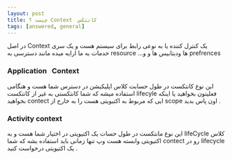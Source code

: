 ```yaml
---
layout: post
title: ‫کانتکس  Context چیست ؟ 
tags: [answered, general]
---
```




<!-- comment #653928912 -->


در اصل Context یک کنترل کننده یا به نوعی رابط  برای سیستم هست و یک سری خدمات به ما ارایه میده مانند دسترسی به resource  ها ودیتابیس ها و ‫و‪...‬‬ ‫‪prefrences‬‬

### ‫‪Application‬‬ ‫ ‬‬ Context 

این نوع کانتکست در طول حسابت کلاس اپلیکیشن در دسترس شما هست و هنگامی استفاده میشه که شما کانتکستی به غیر از کانتکست lifecyle  فعلیتون بخواهید یا اینکه بخواهید contect  ایی که مربوط به اکتیویتی هست را به خارج از scope  اون پاس بدید .

### Activity context 

این نوع مانتکست در طول حسات یک اکتیویتی در اختیار شما هست و به lifeCycle ‌کلاس اکتیویتی وابسته هست وپ تنها زمانی باید استفاده بشه که شما contect  رو در lifecycle ‌یک اکتیویتی درخواست کنید .





